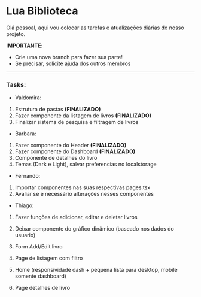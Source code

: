 # Lua Biblioteca

Olá pessoal, aqui vou colocar as tarefas e atualizações diárias do nosso projeto. 

<strong>IMPORTANTE</strong>: 
- Crie uma nova branch para fazer sua parte!
- Se precisar, solicite ajuda dos outros membros

----

<h3>Tasks:</h3>

- Valdomira:
1. Estrutura de pastas <strong>(FINALIZADO)</strong>
2. Fazer componente da listagem de livros <strong>(FINALIZADO)</strong>
3. Finalizar sistema de pesquisa e filtragem de livros

- Barbara:
1. Fazer componente do Header <strong>(FINALIZADO)</strong>
2. Fazer componente do Dashboard <strong>(FINALIZADO)</strong>
3. Componente de detalhes do livro
4. Temas (Dark e Light), salvar preferencias no localstorage

- Fernando:
1. Importar componentes nas suas respectivas pages.tsx
2. Avaliar se é necessário alterações nesses componentes

- Thiago:
1. Fazer funções de adicionar, editar e deletar livros
4. Deixar componente do gráfico dinâmico (baseado nos dados do usuario)



1. Form Add/Edit livro
2. Page de listagem com filtro
3. Home (responsividade dash + pequena lista para desktop, mobile somente dashboard)
4. Page detalhes de livro
